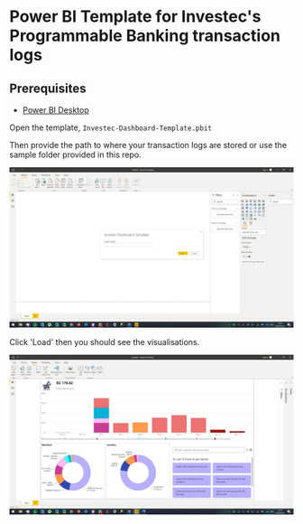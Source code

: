 # Power BI Template for Investec's Programmable Banking transaction logs

## Prerequisites
* [Power BI Desktop](https://powerbi.microsoft.com/en-us/desktop/)


Open the template, `Investec-Dashboard-Template.pbit`

Then provide the path to where your transaction logs are stored or use the sample folder provided in this repo.

![Parameter](./assets/00.jpg)

Click 'Load' then you should see the visualisations.

![Visualisations](./assets/01.jpg)
